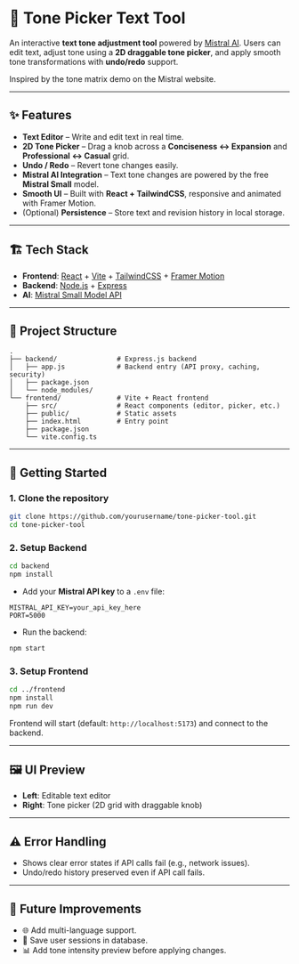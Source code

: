 # 🎨 Tone Picker Text Tool

An interactive **text tone adjustment tool** powered by [Mistral AI](https://docs.mistral.ai).
Users can edit text, adjust tone using a **2D draggable tone picker**, and apply smooth tone transformations with **undo/redo** support.

Inspired by the tone matrix demo on the Mistral website.

---

## ✨ Features

* **Text Editor** – Write and edit text in real time.
* **2D Tone Picker** – Drag a knob across a **Conciseness ↔ Expansion** and **Professional ↔ Casual** grid.
* **Undo / Redo** – Revert tone changes easily.
* **Mistral AI Integration** – Text tone changes are powered by the free **Mistral Small** model.
* **Smooth UI** – Built with **React + TailwindCSS**, responsive and animated with Framer Motion.
* (Optional) **Persistence** – Store text and revision history in local storage.

---

## 🏗 Tech Stack

* **Frontend**: [React](https://react.dev/) + [Vite](https://vitejs.dev/) + [TailwindCSS](https://tailwindcss.com/) + [Framer Motion](https://www.framer.com/motion/)
* **Backend**: [Node.js](https://nodejs.org/) + [Express](https://expressjs.com/)
* **AI**: [Mistral Small Model API](https://docs.mistral.ai/)

---

## 📂 Project Structure

```
.
├── backend/               # Express.js backend
│   ├── app.js             # Backend entry (API proxy, caching, security)
│   ├── package.json
│   └── node_modules/
└── frontend/              # Vite + React frontend
    ├── src/               # React components (editor, picker, etc.)
    ├── public/            # Static assets
    ├── index.html         # Entry point
    ├── package.json
    └── vite.config.ts
```

---

## 🚀 Getting Started

### 1. Clone the repository

```bash
git clone https://github.com/yourusername/tone-picker-tool.git
cd tone-picker-tool
```

### 2. Setup Backend

```bash
cd backend
npm install
```

* Add your **Mistral API key** to a `.env` file:

```env
MISTRAL_API_KEY=your_api_key_here
PORT=5000
```

* Run the backend:

```bash
npm start
```

### 3. Setup Frontend

```bash
cd ../frontend
npm install
npm run dev
```

Frontend will start (default: `http://localhost:5173`) and connect to the backend.

---

## 🖼 UI Preview

* **Left**: Editable text editor
* **Right**: Tone picker (2D grid with draggable knob)

---

## ⚠️ Error Handling

* Shows clear error states if API calls fail (e.g., network issues).
* Undo/redo history preserved even if API call fails.

---

## 🔮 Future Improvements

* 🌐 Add multi-language support.
* 💾 Save user sessions in database.
* 📊 Add tone intensity preview before applying changes.

